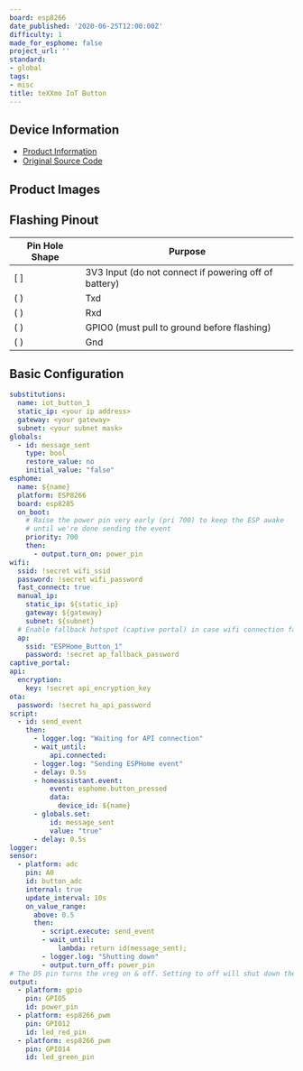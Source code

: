 ```yaml
---
board: esp8266
date_published: '2020-06-25T12:00:00Z'
difficulty: 1
made_for_esphome: false
project_url: ''
standard:
- global
tags:
- misc
title: teXXmo IoT Button
---
```


## Device Information

- [Product Information](http://www.iot-button.eu/index_en.html)
- [Original Source Code](https://github.com/teXXmo/TheButtonProject)

## Product Images

## Flashing Pinout

| Pin Hole Shape | Purpose |
| ------ | ----------------------- |
| [ ] | 3V3 Input (do not connect if powering off of battery) |
| ( ) | Txd |
| ( ) | Rxd |
| ( ) | GPIO0 (must pull to ground before flashing) |
| ( ) | Gnd |

## Basic Configuration

```yaml
substitutions:
  name: iot_button_1
  static_ip: <your ip address>
  gateway: <your gateway>
  subnet: <your subnet mask>
globals:
  - id: message_sent
    type: bool
    restore_value: no
    initial_value: "false"
esphome:
  name: ${name}
  platform: ESP8266
  board: esp8285
  on_boot:
    # Raise the power pin very early (pri 700) to keep the ESP awake
    # until we're done sending the event
    priority: 700
    then:
      - output.turn_on: power_pin
wifi:
  ssid: !secret wifi_ssid
  password: !secret wifi_password
  fast_connect: true
  manual_ip:
    static_ip: ${static_ip}
    gateway: ${gateway}
    subnet: ${subnet}
  # Enable fallback hotspot (captive portal) in case wifi connection fails
  ap:
    ssid: "ESPHome_Button_1"
    password: !secret ap_fallback_password
captive_portal:
api:
  encryption:
    key: !secret api_encryption_key
ota:
  password: !secret ha_api_password
script:
  - id: send_event
    then:
      - logger.log: "Waiting for API connection"
      - wait_until:
          api.connected:
      - logger.log: "Sending ESPHome event"
      - delay: 0.5s
      - homeassistant.event:
          event: esphome.button_pressed
          data:
            device_id: ${name}
      - globals.set:
          id: message_sent
          value: "true"
      - delay: 0.5s
logger:
sensor:
  - platform: adc
    pin: A0
    id: button_adc
    internal: true
    update_interval: 10s
    on_value_range:
      above: 0.5
      then:
        - script.execute: send_event
        - wait_until:
            lambda: return id(message_sent);
        - logger.log: "Shutting down"
        - output.turn_off: power_pin
# The D5 pin turns the vreg on & off. Setting to off will shut down the device.
output:
  - platform: gpio
    pin: GPIO5
    id: power_pin
  - platform: esp8266_pwm
    pin: GPIO12
    id: led_red_pin
  - platform: esp8266_pwm
    pin: GPIO14
    id: led_green_pin
```
